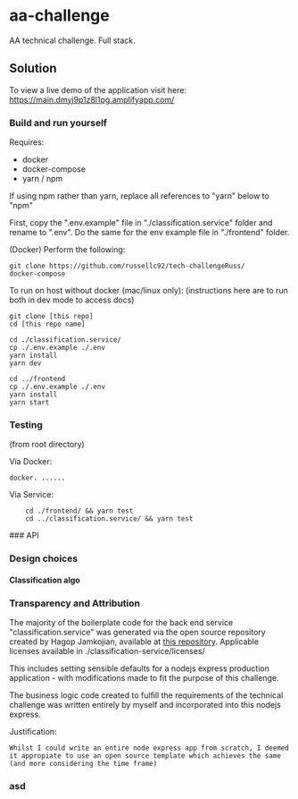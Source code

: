 # aa-challenge

AA technical challenge. Full stack.

## Solution

To view a live demo of the application visit here:
https://main.dmyj9p1z8l1pg.amplifyapp.com/

### Build and run yourself

Requires:

- docker
- docker-compose
- yarn / npm

If using npm rather than yarn, replace all references to "yarn" below to "npm"

First, copy the ".env.example" file in "./classification.service" folder and rename to ".env".
Do the same for the env example file in "./frontend" folder.

(Docker) Perform the following:

```
git clone https://github.com/russellc92/tech-challengeRuss/
docker-compose

```

To run on host without docker (mac/linux only): (instructions here are to run both in dev mode to access docs)

```
git clone [this repo]
cd [this repo name]

cd ./classification.service/
cp ./.env.example ./.env
yarn install
yarn dev

cd ../frontend
cp ./.env.example ./.env
yarn install
yarn start

```

### Testing

(from root directory)

Via Docker:

```
docker. ......
```

Via Service:

```
    cd ./frontend/ && yarn test
    cd ../classification.service/ && yarn test
```

### API

### Design choices

#### Classification algo

### Transparency and Attribution

The majority of the boilerplate code for the back end service "classification.service" was generated via the open source repository created by Hagop Jamkojian, available at [this repository](https://github.com/hagopj13/node-express-boilerplate). Applicable licenses available in ./classification-service/licenses/

This includes setting sensible defaults for a nodejs express production application - with modifications made to fit the purpose of this challenge.

The business logic code created to fulfill the requirements of the technical challenge was written entirely by myself and incorporated into this nodejs express.

Justification:

```
Whilst I could write an entire node express app from scratch, I deemed it appropiate to use an open source template which achieves the same (and more considering the time frame)
```

### asd
